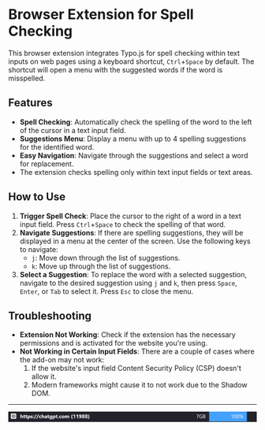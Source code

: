 
# Browser Extension for Spell Checking

This browser extension integrates Typo.js for spell checking within text inputs on web pages using a keyboard shortcut, `Ctrl`+`Space` by default. The shortcut will open a menu with the suggested words if the word is misspelled.

## Features

- **Spell Checking**: Automatically check the spelling of the word to the left of the cursor in a text input field.
- **Suggestions Menu**: Display a menu with up to 4 spelling suggestions for the identified word.
- **Easy Navigation**: Navigate through the suggestions and select a word for replacement.
- The extension checks spelling only within text input fields or text areas.

## How to Use

1. **Trigger Spell Check**: Place the cursor to the right of a word in a text input field. Press `Ctrl`+`Space` to check the spelling of that word.
2. **Navigate Suggestions**: If there are spelling suggestions, they will be displayed in a menu at the center of the screen. Use the following keys to navigate:
    - `j`: Move down through the list of suggestions.
    - `k`: Move up through the list of suggestions.
3. **Select a Suggestion**: To replace the word with a selected suggestion, navigate to the desired suggestion using `j` and `k`, then press `Space`, `Enter`, or `Tab` to select it. Press `Esc` to close the menu.

## Troubleshooting

- **Extension Not Working**: Check if the extension has the necessary permissions and is activated for the website you're using.
- **Not Working in Certain Input Fields**: There are a couple of cases where the add-on may not work:
    1. If the website's input field Content Security Policy (CSP) doesn't allow it.
    2. Modern frameworks might cause it to not work due to the Shadow DOM.
---

![screenshot](Capture.png)

